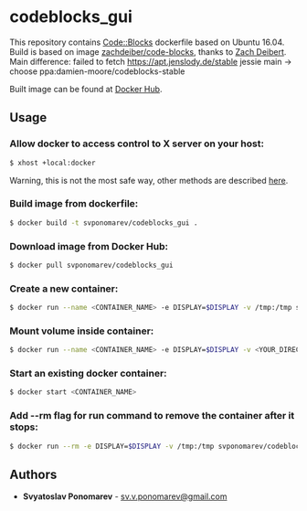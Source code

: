 # codeblocks_gui
This repository contains [Code::Blocks][1] dockerfile based on Ubuntu 16.04.
Build is based on image [zachdeiber/code-blocks][2], thanks to [Zach Deibert][3].
Main difference: failed to fetch https://apt.jenslody.de/stable jessie main -> choose ppa:damien-moore/codeblocks-stable

Built image can be found at [Docker Hub][4].

## Usage
### Allow docker to access control to X server on your host:
```sh
$ xhost +local:docker
```
Warning, this is not the most safe way, other methods are described [here][5].
### Build image from dockerfile:
```sh
$ docker build -t svponomarev/codeblocks_gui .
```
### Download image from Docker Hub:
```sh
$ docker pull svponomarev/codeblocks_gui
```
### Create a new container:
```sh
$ docker run --name <CONTAINER_NAME> -e DISPLAY=$DISPLAY -v /tmp:/tmp svponomarev/codeblocks_gui codeblocks
```
### Mount volume inside container:
```sh
$ docker run --name <CONTAINER_NAME> -e DISPLAY=$DISPLAY -v <YOUR_DIRECTORY>:<CONTAINER_DIRECTORY> svponomarev/codeblocks_gui codeblocks
``` 
### Start an existing docker container:
```sh
$ docker start <CONTAINER_NAME>
```
### Add --rm flag for run command to remove the container after it stops:
```sh
$ docker run --rm -e DISPLAY=$DISPLAY -v /tmp:/tmp svponomarev/codeblocks_gui codeblocks
```

## Authors

* **Svyatoslav Ponomarev** - sv.v.ponomarev@gmail.com

[1]: http://www.codeblocks.org/
[2]: https://hub.docker.com/r/zachdeibert/code-blocks/
[3]: https://github.com/zachdeibert/docker-images/tree/master/IDEs/CodeBlocks
[4]: https://hub.docker.com/r/svponomarev/codeblocks_gui/
[5]: http://wiki.ros.org/docker/Tutorials/GUI
